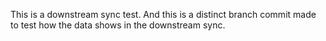 This is a downstream sync test.
And this is a distinct branch commit made to test how the data shows in the downstream sync.

